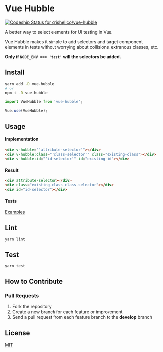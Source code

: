 # Vue Hubble
[![Codeship Status for crishellco/vue-hubble](https://app.codeship.com/projects/383cff90-34f0-0137-f652-2a9cdaeb53f1/status?branch=master)](https://app.codeship.com/projects/332739)

A better way to select elements for UI testing in Vue.

Vue Hubble makes it simple to add selectors and target component elements in tests without worrying about collisions, extranous classes, etc.

**Only if `NODE_ENV === 'test'` will the selectors be added.**

## Install

```bash
yarn add -D vue-hubble
# or
npm i -D vue-hubble
```

```javascript
import VueHubble from 'vue-hubble';

Vue.use(VueHubble);
```

## Usage

#### Implementation
```html
<div v-hubble="'attribute-selector'"></div>
<div v-hubble:class="'class-selector'" class="existing-class"></div>
<div v-hubble:id="'id-selector'" id="existing-id"></div>
```

#### Result
```html
<div attribute-selector></div>
<div class="existing-class class-selector"></div>
<div id="id-selector"></div>
```

#### Tests
[Examples](test/directive.js)

## Lint
```bash
yarn lint
```

## Test
```bash
yarn test
```

## How to Contribute

### Pull Requests

1. Fork the repository
2. Create a new branch for each feature or improvement
3. Send a pull request from each feature branch to the **develop** branch

## License

[MIT](http://opensource.org/licenses/MIT)
